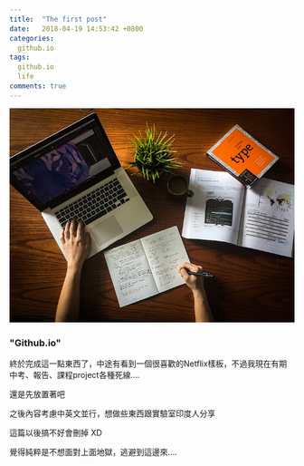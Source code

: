 ```yaml
---
title:  "The first post"
date:   2018-04-19 14:53:42 +0800
categories:
  github.io
tags:
  github.io
  life
comments: true
---
```



![placeholder](/assets/workspace-computer-at-work-business-preview.jpg "Escape from Hell")



### **"Github.io"**

終於完成這一點東西了，中途有看到一個很喜歡的Netflix樣板，不過我現在有期中考、報告、課程project各種死線....

還是先放置著吧

之後內容考慮中英文並行，想做些東西跟實驗室印度人分享

這篇以後搞不好會刪掉 XD

覺得純粹是不想面對上面地獄，逃避到這邊來....


